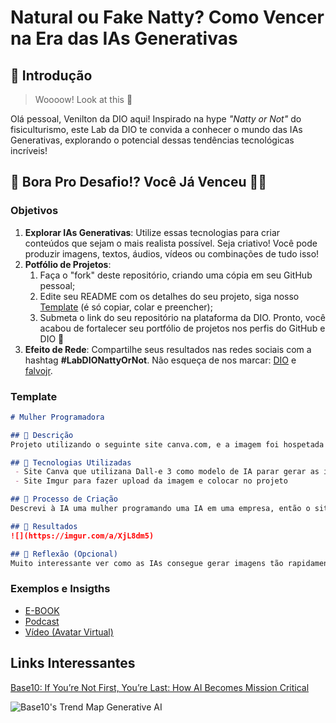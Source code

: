 # Natural ou Fake Natty? Como Vencer na Era das IAs Generativas

## 🚀 Introdução

> Woooow! Look at this 👀

Olá pessoal, Venilton da DIO aqui! Inspirado na hype _"Natty or Not"_ do fisiculturismo, este Lab da DIO te convida a conhecer o mundo das IAs Generativas, explorando o potencial dessas tendências tecnológicas incríveis!

## 🎯 Bora Pro Desafio!? Você Já Venceu 💪🤓

### Objetivos

1. **Explorar IAs Generativas**: Utilize essas tecnologias para criar conteúdos que sejam o mais realista possível. Seja criativo! Você pode produzir imagens, textos, áudios, vídeos ou combinações de tudo isso!
1. **Potfólio de Projetos**:
    1. Faça o "fork" deste repositório, criando uma cópia em seu GitHub pessoal;
    2. Edite seu README com os detalhes do seu projeto, siga nosso [Template](#template) (é só copiar, colar e preencher);
    3. Submeta o link do seu repositório na plataforma da DIO. Pronto, você acabou de fortalecer seu portfólio de projetos nos perfis do GitHub e DIO 🚀
1. **Efeito de Rede**: Compartilhe seus resultados nas redes sociais com a hashtag **#LabDIONattyOrNot**. Não esqueça de nos marcar: [DIO](https://www.linkedin.com/school/dio-makethechange) e [falvojr](https://www.linkedin.com/in/falvojr).

### Template

```markdown
# Mulher Programadora

## 📒 Descrição
Projeto utilizando o seguinte site canva.com, e a imagem foi hospetada no site: imgur.com. Foi

## 🤖 Tecnologias Utilizadas
 - Site Canva que utilizana Dall-e 3 como modelo de IA parar gerar as imagens
 - Site Imgur para fazer upload da imagem e colocar no projeto 

## 🧐 Processo de Criação
Descrevi à IA uma mulher programando uma IA em uma empresa, então o site do Canva me gerou 4 imagens com essas descrições, a imagem que selecionei para o projeto foi a mais representativa.

## 🚀 Resultados
![](https://imgur.com/a/XjL8dm5)

## 💭 Reflexão (Opcional)
Muito interessante ver como as IAs consegue gerar imagens tão rapidamente, e com variedades diferente utilizando a mesma ideia. Fico pensando como estaremos usando IA daqui uns 10 anos...
```

### Exemplos e Insigths

- [E-BOOK](/exemplos/E-BOOK.md)
- [Podcast](/exemplos/PODCAST.md)
- [Vídeo (Avatar Virtual)](/exemplos/VIDEO.md)

## Links Interessantes

[Base10: If You’re Not First, You’re Last: How AI Becomes Mission Critical](https://base10.vc/post/generative-ai-mission-critical/)

![Base10's Trend Map Generative AI](https://github.com/digitalinnovationone/lab-natty-or-not/assets/730492/f4df26e8-f8f7-4419-8252-c69d73ea930c)
